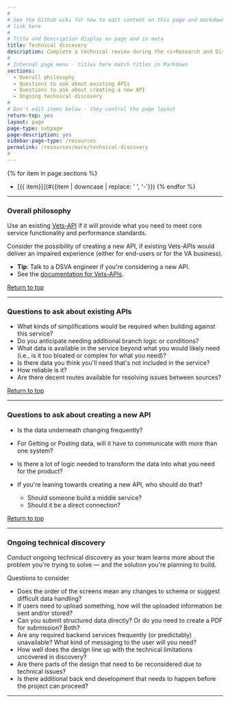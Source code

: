 ```yaml
---
#
# See the Github wiki for how to edit content on this page and markdown styles you can use:
# link here
#
# Title and Description display on page and in meta
title: Technical discovery
description: Complete a technical review during the <i>Research and Discovery</i> phase and do ongoing technical discovery throughout the Digital Delivery lifecycle.
#
# Internal page menu - titles here match titles in Markdown
sections:
  - Overall philosophy
  - Questions to ask about existing APIs
  - Questions to ask about creating a new API
  - Ongoing technical discovery
#
# Don't edit items below - they control the page layout
return-top: yes
layout: page
page-type: subpage
page-description: yes
sidebar-page-type: /resources
permalink: /resources/more/technical-discovery
#
---
```


{% for item in page.sections %}
* [{{ item}}](#{{item | downcase | replace: ' ', '-'}})
{% endfor %}

<hr>

### Overall philosophy

Use an existing <a title="Go to Vets-API" href="https://github.com/department-of-veterans-affairs/vets-api" target="_blank">Vets-API</a> if it will provide what you need to meet core service functionality and performance standards.

Consider the possibility of creating a new API, if existing Vets-APIs would deliver an impaired experience (either for end-users or for the VA business).

* **Tip**: Talk to a DSVA engineer if you're considering a new API.
* See the <a title="" href="https://department-of-veterans-affairs.github.io/va-digital-services-platform-docs/docs/vets-developer-docs/vets-api/vets-api-readme.html" target="_blank">documentation for Vets-APIs</a>.

<a href="#">Return to top</a>

<hr>


### Questions to ask about existing APIs
* What kinds of simplifications would​ be​ required when building against this service?
* Do you anticipate needing additional branch logic or conditions?
* What data is available in the service beyond what you would likely need (i.e., is it too bloated or complex for what you need)?
* Is there data you think you'll need that's not included in the service?
* How reliable is it?
* Are there decent routes available for resolving issues between sources?

<a href="#">Return to top</a>

<hr>


### Questions to ask about creating a new API
* Is the data underneath changing frequently?
* For Getting or Posting data, will it have to communicate with more than one system?
* Is there a lot of logic needed to transform the data into what you need for the product?

* If you're leaning towards creating a new API, who should do that?
  * Should someone build a middle service?
  * Should it be a direct connection?

<a href="#">Return to top</a>

<hr>

### Ongoing technical discovery

Conduct ongoing technical discovery as your team learns more about the problem you're trying to solve &mdash; and the solution you're planning to build.

Questions to consider

* Does the order of the screens mean any changes to schema or suggest difficult data handling?
* If users need to upload something, how will the uploaded information be sent and/or stored?
* Can you submit structured data directly? Or do you need to create a PDF for submission? Both?
* Are any required backend services frequently (or predictably) unavailable? What kind of messaging to the user will you need?
* How well does the design line up with the technical limitations uncovered in discovery?
* Are there parts of the design that need to be reconsidered due to technical issues?
* Is there additional back end development that needs to happen before the project can proceed?

<hr>
